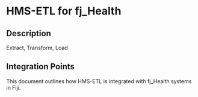 # HMS-ETL for fj_Health

## Description

Extract, Transform, Load

## Integration Points

This document outlines how HMS-ETL is integrated with fj_Health systems in Fiji.
